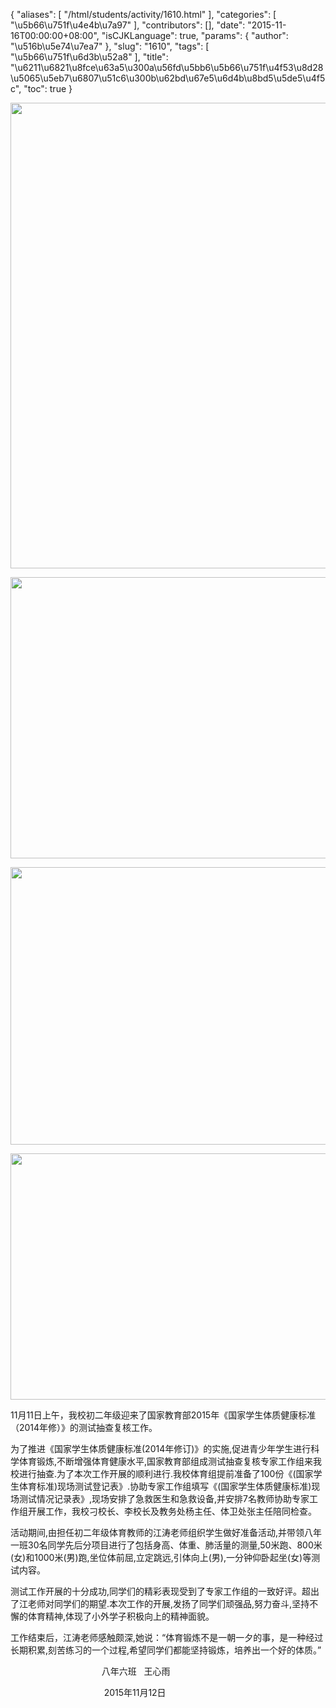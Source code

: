 {
    "aliases": [
        "/html/students/activity/1610.html"
    ],
    "categories": [
        "\u5b66\u751f\u4e4b\u7a97"
    ],
    "contributors": [],
    "date": "2015-11-16T00:00:00+08:00",
    "isCJKLanguage": true,
    "params": {
        "author": "\u516b\u5e74\u7ea7"
    },
    "slug": "1610",
    "tags": [
        "\u5b66\u751f\u6d3b\u52a8"
    ],
    "title": "\u6211\u6821\u8fce\u63a5\u300a\u56fd\u5bb6\u5b66\u751f\u4f53\u8d28\u5065\u5eb7\u6807\u51c6\u300b\u62bd\u67e5\u6d4b\u8bd5\u5de5\u4f5c",
    "toc": true
}


<img
    src="https://cdn.tfls.online/mirror/full/141b753632f98fe801be5198f5920e3457bc0433.jpg"
    style="display:block;margin-left:auto;margin-right:auto;"
    decoding="async"
    fetchpriority="auto"
    loading="lazy"
    height="745"
    width="600"
/>





<img
    src="https://cdn.tfls.online/mirror/full/10b24e9981fc94cb86547110150da1afb9e6c226.jpg"
    style="display:block;margin-left:auto;margin-right:auto;"
    decoding="async"
    fetchpriority="auto"
    loading="lazy"
    height="450"
    width="600"
/>





<img
    src="https://cdn.tfls.online/mirror/full/dcce15df14dedb3713edb48a2cdd3edb506408df.jpg"
    style="display:block;margin-left:auto;margin-right:auto;"
    decoding="async"
    fetchpriority="auto"
    loading="lazy"
    height="444"
    width="600"
/>





<img
    src="https://cdn.tfls.online/mirror/full/b42d31561a07a8a4ca9387cb4c5914b717796737.jpg"
    style="display:block;margin-left:auto;margin-right:auto;"
    decoding="async"
    fetchpriority="auto"
    loading="lazy"
    height="394"
    width="600"
/>




  





11月11日上午，我校初二年级迎来了国家教育部2015年《国家学生体质健康标准（2014年修）》的测试抽查复核工作。




为了推进《国家学生体质健康标准(2014年修订)》的实施,促进青少年学生进行科学体育锻炼,不断增强体育健康水平,国家教育部组成测试抽查复核专家工作组来我校进行抽查.为了本次工作开展的顺利进行.我校体育组提前准备了100份《(国家学生体育标准)现场测试登记表》.协助专家工作组填写《(国家学生体质健康标准)现场测试情况记录表》,现场安排了急救医生和急救设备,并安排7名教师协助专家工作组开展工作，我校刁校长、李校长及教务处杨主任、体卫处张主任陪同检查。




活动期间,由担任初二年级体育教师的江涛老师组织学生做好准备活动,并带领八年一班30名同学先后分项目进行了包括身高、体重、肺活量的测量,50米跑、800米(女)和1000米(男)跑,坐位体前屈,立定跳远,引体向上(男),一分钟仰卧起坐(女)等测试内容。




测试工作开展的十分成功,同学们的精彩表现受到了专家工作组的一致好评。超出了江老师对同学们的期望.本次工作的开展,发扬了同学们顽强品,努力奋斗,坚持不懈的体育精神,体现了小外学子积极向上的精神面貌。




工作结束后，江涛老师感触颇深,她说：“体育锻炼不是一朝一夕的事，是一种经过长期积累,刻苦练习的一个过程,希望同学们都能坚持锻炼，培养出一个好的体质。”














                                     八年六班   王心雨




                                      2015年11月12日




  








